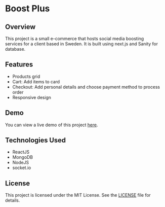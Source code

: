 # Boost Plus

## Overview
This project is a small e-commerce that hosts social media boosting services for a client based in Sweden. It is built using next.js and Sanity for database.

## Features
- Products grid
- Cart: Add items to card
- Checkout: Add personal details and choose payment method to process order
- Responsive design

## Demo
You can view a live demo of this project [here](https://boostplus.se).

## Technologies Used
- ReactJS
- MongoDB
- NodeJS
- socket.io

## License
This project is licensed under the MIT License. See the [LICENSE](LICENSE.md) file for details.

